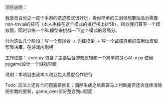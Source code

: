 项目说明：

我感觉百分之一这个手游的遗迹模式很好玩，看似简单的三消但想要玩高分需要non-trivial的技巧（本人手操在这个模式的排行榜上排58）。所以我打算写一个模拟器，同时训练一个RL模型来挑战一下这个模式的最高分。

分为这么几个阶段：写一个模拟器 -> 训练模型 -> 写一个监控屏幕的应用让模型帮我决策，在游戏内刷榜

工作进度：
core.py 包含了主要后台游戏逻辑和一个简单的贪心AI
ui.py 使用pygame设计一个游戏界面

说明：本项目由我本人和豆包大模型合作进行


Todo:
玩法上还有个问题需要修复：消除生成之后需要马上判断是否还会连续消除
把步数的更新，game_over部分整合到ui里面